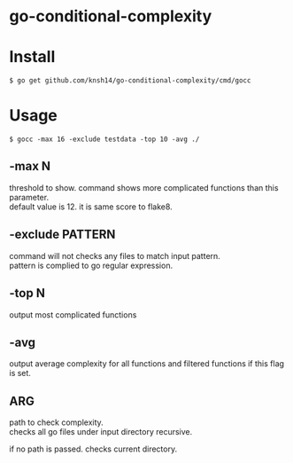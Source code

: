 # go-conditional-complexity

# Install

```
$ go get github.com/knsh14/go-conditional-complexity/cmd/gocc
```

# Usage

```
$ gocc -max 16 -exclude testdata -top 10 -avg ./
```

## -max N
threshold to show. command shows more complicated functions than this parameter.   
default value is 12. it is same score to flake8.

## -exclude PATTERN
command will not checks any files to match input pattern.  
pattern is complied to go regular expression.

## -top N
output most complicated functions

## -avg
output average complexity for all functions and filtered functions if this flag is set.

## ARG
path to check complexity.  
checks all go files under input directory recursive.

if no path is passed. checks current directory.
